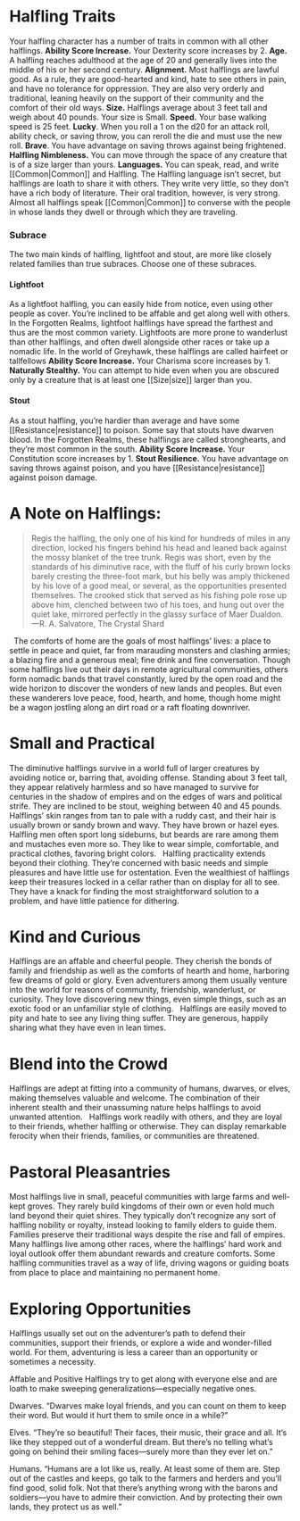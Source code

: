 # **Halfling Traits**

Your halfling character has a number of traits in common with all other halflings.
**Ability Score Increase.** Your Dexterity score increases by 2.
**Age.** A halfling reaches adulthood at the age of 20 and generally lives into the middle of his or her second century.
**Alignment.** Most halflings are lawful good. As a rule, they are good-hearted and kind, hate to see others in pain, and have no tolerance for oppression. They are also very orderly and traditional, leaning heavily on the support of their community and the comfort of their old ways.
**Size.** Halflings average about 3 feet tall and weigh about 40 pounds. Your size is Small.
**Speed.** Your base walking speed is 25 feet.
**Lucky**. When you roll a 1 on the d20 for an attack roll, ability check, or saving throw, you can reroll the die and must use the new roll.
**Brave**. You have advantage on saving throws against being frightened.
**Halfling Nimbleness.** You can move through the space of any creature that is of a size larger than yours.
**Languages.** You can speak, read, and write [[Common|Common]] and Halfling. The Halfling language isn’t secret, but halflings are loath to share it with others. They write very little, so they don’t have a rich body of literature. Their oral tradition, however, is very strong. Almost all halflings speak [[Common|Common]] to converse with the people in whose lands they dwell or through which they are traveling.

### Subrace
The two main kinds of halfling, lightfoot and stout, are more like closely related families than true subraces. Choose one of these subraces.

#### Lightfoot
As a lightfoot halfling, you can easily hide from notice, even using other people as cover. You’re inclined to be affable and get along well with others. In the Forgotten Realms, lightfoot halflings have spread the farthest and thus are the most common variety.
Lightfoots are more prone to wanderlust than other halflings, and often dwell alongside other races or take up a nomadic life. In the world of Greyhawk, these halflings are called hairfeet or tallfellows
**Ability Score Increase.** Your Charisma score increases by 1.
**Naturally Stealthy.** You can attempt to hide even when you are obscured only by a creature that is at least one [[Size|size]] larger than you.

#### Stout
As a stout halfling, you’re hardier than average and have some [[Resistance|resistance]] to poison. Some say that stouts have dwarven blood. In the Forgotten Realms, these halflings are called stronghearts, and they’re most common in the south.
**Ability Score Increase.** Your Constitution score increases by 1.
**Stout Resilience.** You have advantage on saving throws against poison, and you have [[Resistance|resistance]] against poison damage.


# **A Note on Halflings:**

>Regis the halfling, the only one of his kind for hundreds of miles in any direction, locked his fingers behind his head and leaned back against the mossy blanket of the tree trunk. Regis was short, even by the standards of his diminutive race, with the fluff of his curly brown locks barely cresting the three-foot mark, but his belly was amply thickened by his love of a good meal, or several, as the opportunities presented themselves. The crooked stick that served as his fishing pole rose up above him, clenched between two of his toes, and hung out over the quiet lake, mirrored perfectly in the glassy surface of Maer Dualdon.
>—R. A. Salvatore, The Crystal Shard

 
The comforts of home are the goals of most halflings’ lives: a place to settle in peace and quiet, far from marauding monsters and clashing armies; a blazing fire and a generous meal; fine drink and fine conversation. Though some halflings live out their days in remote agricultural communities, others form nomadic bands that travel constantly, lured by the open road and the wide horizon to discover the wonders of new lands and peoples. But even these wanderers love peace, food, hearth, and home, though home might be a wagon jostling along an dirt road or a raft floating downriver.
 
 

# **Small and Practical**

The diminutive halflings survive in a world full of larger creatures by avoiding notice or, barring that, avoiding offense. Standing about 3 feet tall, they appear relatively harmless and so have managed to survive for centuries in the shadow of empires and on the edges of wars and political strife. They are inclined to be stout, weighing between 40 and 45 pounds.
 
Halflings’ skin ranges from tan to pale with a ruddy cast, and their hair is usually brown or sandy brown and wavy. They have brown or hazel eyes. Halfling men often sport long sideburns, but beards are rare among them and mustaches even more so. They like to wear simple, comfortable, and practical clothes, favoring bright colors.
 
Halfling practicality extends beyond their clothing. They’re concerned with basic needs and simple pleasures and have little use for ostentation. Even the wealthiest of halflings keep their treasures locked in a cellar rather than on display for all to see. They have a knack for finding the most straightforward solution to a problem, and have little patience for dithering.
 

# **Kind and Curious**

Halflings are an affable and cheerful people. They cherish the bonds of family and friendship as well as the comforts of hearth and home, harboring few dreams of gold or glory. Even adventurers among them usually venture into the world for reasons of community, friendship, wanderlust, or curiosity. They love discovering new things, even simple things, such as an exotic food or an unfamiliar style of clothing.
 
Halflings are easily moved to pity and hate to see any living thing suffer. They are generous, happily sharing what they have even in lean times.
 

# **Blend into the Crowd**

Halflings are adept at fitting into a community of humans, dwarves, or elves, making themselves valuable and welcome. The combination of their inherent stealth and their unassuming nature helps halflings to avoid unwanted attention.
 
Halflings work readily with others, and they are loyal to their friends, whether halfling or otherwise. They can display remarkable ferocity when their friends, families, or communities are threatened.
 

# **Pastoral Pleasantries**

Most halflings live in small, peaceful communities with large farms and well-kept groves. They rarely build kingdoms of their own or even hold much land beyond their quiet shires. They typically don’t recognize any sort of halfling nobility or royalty, instead looking to family elders to guide them. Families preserve their traditional ways despite the rise and fall of empires.
 
Many halflings live among other races, where the halflings’ hard work and loyal outlook offer them abundant rewards and creature comforts. Some halfling communities travel as a way of life, driving wagons or guiding boats from place to place and maintaining no permanent home.
 

# **Exploring Opportunities**

Halflings usually set out on the adventurer’s path to defend their communities, support their friends, or explore a wide and wonder-filled world. For them, adventuring is less a career than an opportunity or sometimes a necessity. 

Affable and Positive Halflings try to get along with everyone else and are loath to make sweeping generalizations—especially negative ones.

Dwarves. “Dwarves make loyal friends, and you can count on them to keep their word. But would it hurt them to smile once in a while?”

Elves. “They’re so beautiful! Their faces, their music, their grace and all. It’s like they stepped out of a wonderful dream. But there’s no telling what’s going on behind their smiling faces—surely more than they ever let on.”

Humans. “Humans are a lot like us, really. At least some of them are. Step out of the castles and keeps, go talk to the farmers and herders and you’ll find good, solid folk. Not that there’s anything wrong with the barons and soldiers—you have to admire their conviction. And by protecting their own lands, they protect us as well.”